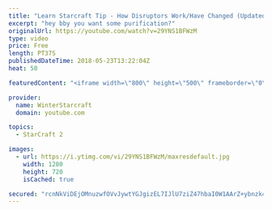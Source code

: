 ```yaml
---
title: "Learn Starcraft Tip - How Disruptors Work/Have Changed (Updated Patch 4.0 2018)"
excerpt: "hey bby you want some purification?"
originalUrl: https://youtube.com/watch?v=29YNS1BFWzM
type: video
price: Free
length: PT37S
publishedDateTime: 2018-05-23T13:22:04Z
heat: 50

featuredContent: "<iframe width=\"800\" height=\"500\" frameborder=\"0\" src=\"https://www.youtube.com/embed/29YNS1BFWzM\" allow=\"accelerometer; autoplay; encrypted-media; gyroscope; picture-in-picture\" allowfullscreen></iframe>"

provider:
  name: WinterStarcraft
  domain: youtube.com

topics:
  - StarCraft 2

images:
  - url: https://i.ytimg.com/vi/29YNS1BFWzM/maxresdefault.jpg
    width: 1280
    height: 720
    isCached: true

secured: "rcnNkViDEjOMnuzwfOVvJywtYGJgizEL7IJlU7ziZ47hbaI0W1AArZ+ybnzk4aJS2L897uKQHL8JkSsSqljS9F4aBT/VKenyAts4yaWnswTG3nQ0Nv6JOBM0SNMBDXCJD4wA3PNEnT4A1srPvVcWamafuPeOrBFov372i2okjTfGqAzVVjL2Ug40D5hrA7sOohyQTZegwZZhP2x+9fHFDBGWr7jX40gS0fM7KQwT8qG2ebXU0ouKOLqabfNIhpye71Ldn3pNo5C4J+WeptziOuZ5yi5S9Qf/od/JyO0F0Faey/zp+ajdv/6L8tLp2rqRBYmIgHC4t7lqKPP7lLwlkp5F26kYNOpGNHpaSRrP2z+KavRNw57URuLzbc1w9JA2y1LUwDxppsfz6W/yUoJi2BFZEqr8qUU3/hRGHgqVNmM=;FUm+raHZiB00pB/m+LlDUQ=="
---
```


